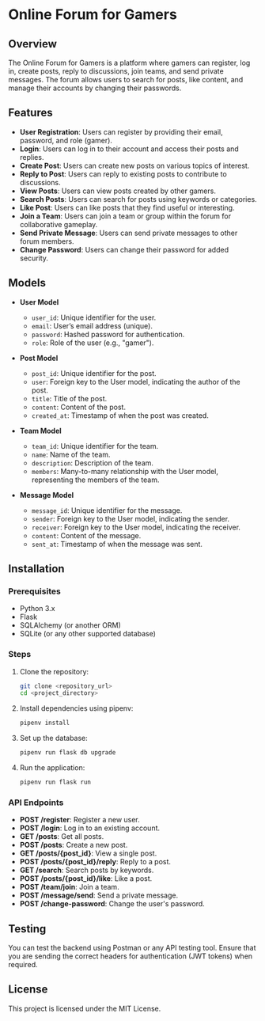 # Online Forum for Gamers

## Overview
The Online Forum for Gamers is a platform where gamers can register, log in, create posts, reply to discussions, join teams, and send private messages. The forum allows users to search for posts, like content, and manage their accounts by changing their passwords.

## Features

- **User Registration**: Users can register by providing their email, password, and role (gamer).
- **Login**: Users can log in to their account and access their posts and replies.
- **Create Post**: Users can create new posts on various topics of interest.
- **Reply to Post**: Users can reply to existing posts to contribute to discussions.
- **View Posts**: Users can view posts created by other gamers.
- **Search Posts**: Users can search for posts using keywords or categories.
- **Like Post**: Users can like posts that they find useful or interesting.
- **Join a Team**: Users can join a team or group within the forum for collaborative gameplay.
- **Send Private Message**: Users can send private messages to other forum members.
- **Change Password**: Users can change their password for added security.

## Models

- **User Model**
  - `user_id`: Unique identifier for the user.
  - `email`: User’s email address (unique).
  - `password`: Hashed password for authentication.
  - `role`: Role of the user (e.g., "gamer").

- **Post Model**
  - `post_id`: Unique identifier for the post.
  - `user`: Foreign key to the User model, indicating the author of the post.
  - `title`: Title of the post.
  - `content`: Content of the post.
  - `created_at`: Timestamp of when the post was created.

- **Team Model**
  - `team_id`: Unique identifier for the team.
  - `name`: Name of the team.
  - `description`: Description of the team.
  - `members`: Many-to-many relationship with the User model, representing the members of the team.

- **Message Model**
  - `message_id`: Unique identifier for the message.
  - `sender`: Foreign key to the User model, indicating the sender.
  - `receiver`: Foreign key to the User model, indicating the receiver.
  - `content`: Content of the message.
  - `sent_at`: Timestamp of when the message was sent.

## Installation

### Prerequisites

- Python 3.x
- Flask
- SQLAlchemy (or another ORM)
- SQLite (or any other supported database)

### Steps

1. Clone the repository:

    ```bash
    git clone <repository_url>
    cd <project_directory>
    ```

2. Install dependencies using pipenv:

    ```bash
    pipenv install
    ```

3. Set up the database:

    ```bash
    pipenv run flask db upgrade
    ```

4. Run the application:

    ```bash
    pipenv run flask run
    ```

### API Endpoints

- **POST /register**: Register a new user.
- **POST /login**: Log in to an existing account.
- **GET /posts**: Get all posts.
- **POST /posts**: Create a new post.
- **GET /posts/{post_id}**: View a single post.
- **POST /posts/{post_id}/reply**: Reply to a post.
- **GET /search**: Search posts by keywords.
- **POST /posts/{post_id}/like**: Like a post.
- **POST /team/join**: Join a team.
- **POST /message/send**: Send a private message.
- **POST /change-password**: Change the user's password.

## Testing

You can test the backend using Postman or any API testing tool. Ensure that you are sending the correct headers for authentication (JWT tokens) when required.

## License

This project is licensed under the MIT License.
